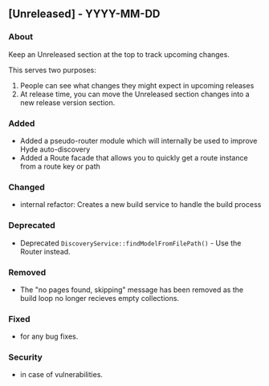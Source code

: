 ## [Unreleased] - YYYY-MM-DD

### About

Keep an Unreleased section at the top to track upcoming changes.

This serves two purposes:

1. People can see what changes they might expect in upcoming releases
2. At release time, you can move the Unreleased section changes into a new release version section.

### Added
- Added a pseudo-router module which will internally be used to improve Hyde auto-discovery
- Added a Route facade that allows you to quickly get a route instance from a route key or path

### Changed
- internal refactor: Creates a new build service to handle the build process

### Deprecated
- Deprecated `DiscoveryService::findModelFromFilePath()` - Use the Router instead.

### Removed
- The "no pages found, skipping" message has been removed as the build loop no longer recieves empty collections.

### Fixed
- for any bug fixes.

### Security
- in case of vulnerabilities.
